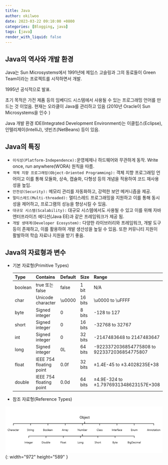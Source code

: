 ```yaml
---
title: Java
author: okilwoo
date: 2023-03-22 09:10:00 +0800
categories: [Blogging, java]
tags: [java]
render_with_liquid: false
---
```


## Java의 역사와 개발 환경
Java는 Sun Microsystems에서 1991년에 제임스 고슬링과 그의 동료들이 Green Team이라는 프로젝트를 시작하면서 개발.

1995년 공식적으로 발표.

초기 목적은 가전 제품 등의 임베디드 시스템에서 사용될 수 있는 프로그래밍 언어를 만드는 것 이었음.
현재는 오라클이 Java를 관리하고 있음 (2010년 Oracle이 Sun Microsystems을 인수 )

Java 개발 환경 IDE(Integrated Development Environment)는 이클립스(Eclipse), 인텔리제이(IntelliJ), 넷빈즈(NetBeans) 등이 있음.

## Java의 특징
- `이식성(Platform-Independence):`운영체제나 하드웨어와 무관하게 동작. Write once, run anywhere(WORA) 원칙을 따름.
- `객체 지향 프로그래밍(Object-Oriented Programming):` 객체 지향 프로그래밍 언어이고 이를 통해 모듈화, 상속, 캡슐화, 다형성 등의 개념을 적용하여 코드 재사용성을 높임.
- `안전성(Security):` 메모리 관리를 자동화하고, 강력한 보안 메커니즘을 제공.
- `멀티스레드(Multi-threaded):` 멀티스레드 프로그래밍을 지원하고 이를 통해 동시성을 제어하고, 프로그램의 성능을 향상시킬 수 있음.
- `대규모 시스템(Scalability):` 대규모 시스템에서도 사용될 수 있고 이를 위해 자바 엔터프라이즈 에디션(Java EE)과 같은 프레임워크가 제공 됨.
- `개발 생태계(Developer Ecosystem):` 다양한 라이브러리와 프레임워크, 개발 도구 등이 존재하고, 이를 활용하여 개발 생산성을 높일 수 있음. 또한 커뮤니티 지원이 활발하여 학습 자료나 지원을 받기 좋음.

## Java의 자료형과 변수
- 기본 자료형(Primitive Types)

  | **Type** | **Contains**            | **Default** | **Size** | **Range**                                |
  | :------- | ----------------------- | :---------- | :------- | ---------------------------------------- |
  | boolean  | true 또는 false           | false       | 1 bit    | N/A                                      |
  | char     | Unicode character       | \u0000      | 16 bits  | \u0000 to  \uFFFF                        |
  | byte     | Signed integer          | 0           | 8 bits   | -128 to 127                              |
  | short    | Signed integer          | 0           | 16 bits  | -32768 to 32767                          |
  | int      | Signed integer          | 0           | 32 bits  | -2147483648 to 2147483647                |
  | long     | Signed integer          | 0L          | 64 bits  | -9223372036854775808 to 9223372036854775807 |
  | float    | IEEE 754 floating point | 0.0f        | 32 bits  | &plusmn;1.4E-45 to &plusmn;3.4028235E+38 |
  | double   | IEEE 754 floating point | 0.0d        | 64 bits  | &plusmn;4.9E-324 to &plusmn;1.7976931348623157E+308 |

- 참조 자료형(Reference Types)

![javaTypes](/assets/img/posts/javaTypes.png){: width="972" height="589" }